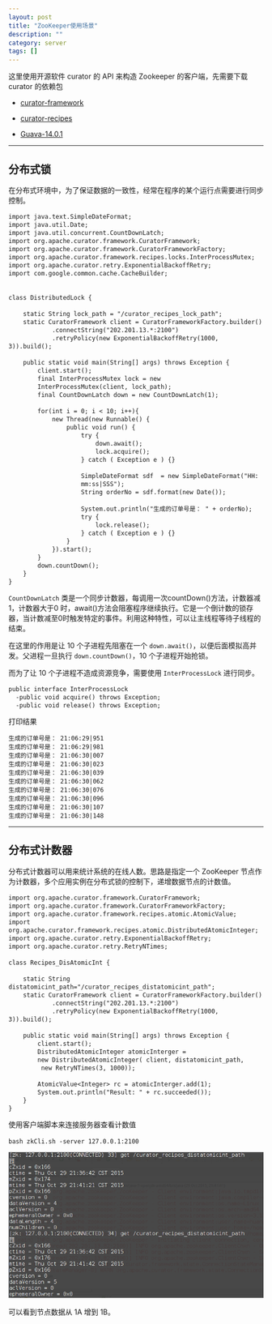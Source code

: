 ```yaml
---
layout: post
title: "ZooKeeper使用场景"
description: ""
category: server
tags: []
---
```


这里使用开源软件 curator 的 API 来构造 Zookeeper 的客户端，先需要下载 curator 的依赖包

* [curator-framework](http://mvnrepository.com/artifact/org.apache.curator/curator-framework/2.3.0)

* [curator-recipes](http://maven.outofmemory.cn/org.apache.curator/curator-recipes/2.4.2/)

* [Guava-14.0.1](http://maven.outofmemory.cn/com.google.guava/guava/14.0.1/)

----------------------

## 分布式锁

在分布式环境中，为了保证数据的一致性，经常在程序的某个运行点需要进行同步控制。

```
import java.text.SimpleDateFormat;
import java.util.Date;
import java.util.concurrent.CountDownLatch;
import org.apache.curator.framework.CuratorFramework;
import org.apache.curator.framework.CuratorFrameworkFactory;
import org.apache.curator.framework.recipes.locks.InterProcessMutex;
import org.apache.curator.retry.ExponentialBackoffRetry;
import com.google.common.cache.CacheBuilder;


class DistributedLock {
    
    static String lock_path = "/curator_recipes_lock_path";
    static CuratorFramework client = CuratorFrameworkFactory.builder()
            .connectString("202.201.13.*:2100")
            .retryPolicy(new ExponentialBackoffRetry(1000, 3)).build();
    
    public static void main(String[] args) throws Exception {
        client.start();
        final InterProcessMutex lock = new 
        InterProcessMutex(client, lock_path);
        final CountDownLatch down = new CountDownLatch(1);
        
        for(int i = 0; i < 10; i++){
            new Thread(new Runnable() {
                public void run() {
                    try {
                        down.await();
                        lock.acquire();
                    } catch ( Exception e ) {}
                    
                    SimpleDateFormat sdf  = new SimpleDateFormat("HH:
                    mm:ss|SSS");
                    String orderNo = sdf.format(new Date());
                    
                    System.out.println("生成的订单号是： " + orderNo);
                    try {
                        lock.release();
                    } catch ( Exception e ) {}
                }
            }).start();
        }
        down.countDown();
    }
}
```

`CountDownLatch` 类是一个同步计数器，每调用一次countDown()方法，计数器减1，计数器大于0 时，await()方法会阻塞程序继续执行。它是一个倒计数的锁存器，当计数减至0时触发特定的事件。利用这种特性，可以让主线程等待子线程的结束。

在这里的作用是让 10 个子进程先阻塞在一个 `down.await()`，以便后面模拟高并发。父进程一旦执行 `down.countDown()`，10 个子进程开始抢锁。

而为了让 10 个子进程不造成资源竞争，需要使用 `InterProcessLock` 进行同步。

```
public interface InterProcessLock
  -public void acquire() throws Exception;
  -public void release() throws Exception;
```

打印结果

```
生成的订单号是： 21:06:29|951
生成的订单号是： 21:06:29|981
生成的订单号是： 21:06:30|007
生成的订单号是： 21:06:30|023
生成的订单号是： 21:06:30|039
生成的订单号是： 21:06:30|062
生成的订单号是： 21:06:30|076
生成的订单号是： 21:06:30|096
生成的订单号是： 21:06:30|107
生成的订单号是： 21:06:30|148
```

------------------------

## 分布式计数器

分布式计数器可以用来统计系统的在线人数。思路是指定一个 ZooKeeper 节点作为计数器，多个应用实例在分布式锁的控制下，递增数据节点的计数值。

```
import org.apache.curator.framework.CuratorFramework;
import org.apache.curator.framework.CuratorFrameworkFactory;
import org.apache.curator.framework.recipes.atomic.AtomicValue;
import org.apache.curator.framework.recipes.atomic.DistributedAtomicInteger;
import org.apache.curator.retry.ExponentialBackoffRetry;
import org.apache.curator.retry.RetryNTimes;

class Recipes_DisAtomicInt {
    
    static String distatomicint_path="/curator_recipes_distatomicint_path";
    static CuratorFramework client = CuratorFrameworkFactory.builder()
            .connectString("202.201.13.*:2100")
            .retryPolicy(new ExponentialBackoffRetry(1000, 3)).build();
    
    public static void main(String[] args) throws Exception {
        client.start();
        DistributedAtomicInteger atomicInterger = 
        new DistributedAtomicInteger( client, distatomicint_path,
         new RetryNTimes(3, 1000));
        
        AtomicValue<Integer> rc = atomicInterger.add(1);
        System.out.println("Result: " + rc.succeeded());
    }
}
```

使用客户端脚本来连接服务器查看计数值

`bash zkCli.sh -server 127.0.0.1:2100`

![图片](/assets/images/zookeeper-scene.png)

可以看到节点数据从 1A 增到 1B。
